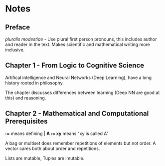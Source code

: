 # Notes

## Preface

*pluralis modestiae* - Use plural first person pronouns, this includes author and reader in the text. Makes scientific and mathematical writing more inclusive.

## Chapter 1 - From Logic to Cognitive Science

Artifical intelligence and Neural Networks (Deep Learning), have a long history rooted in philosophy.

The chapter discusses differences between learning (Deep NN are good at this) and reasoning.

## Chapter 2 - Mathematical and Computational Prerequisites

**:=** means defining | **A := xy** means "xy is called A"

A bag or multiset does remember repetitions of elements but not order.
A vector cares both about order and repetitions.

Lists are mutable, Tuples are imutable.
